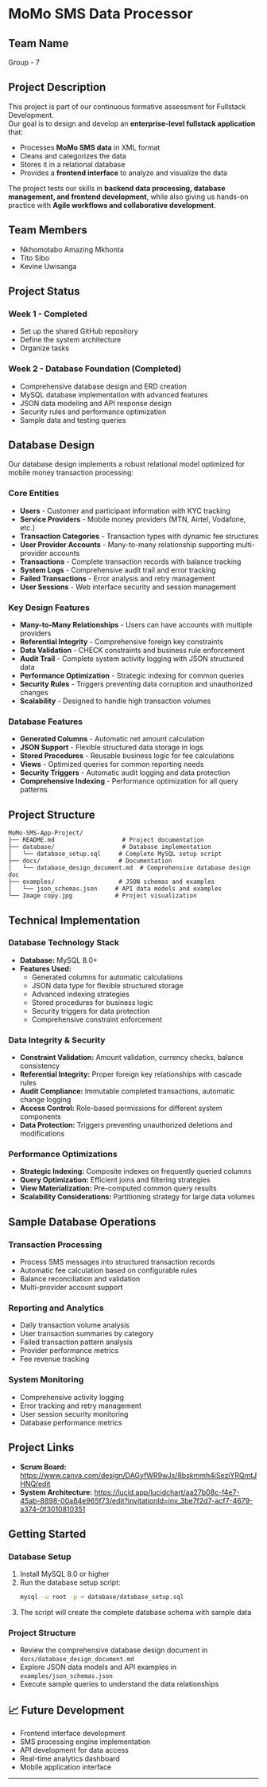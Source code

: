 # MoMo SMS Data Processor

## Team Name  
Group - 7 

## Project Description  
This project is part of our continuous formative assessment for Fullstack Development.  
Our goal is to design and develop an **enterprise-level fullstack application** that:  
- Processes **MoMo SMS data** in XML format  
- Cleans and categorizes the data  
- Stores it in a relational database  
- Provides a **frontend interface** to analyze and visualize the data  

The project tests our skills in **backend data processing, database management, and frontend development**, while also giving us hands-on practice with **Agile workflows and collaborative development**.

## Team Members  
- Nkhomotabo Amazing Mkhonta  
- Tito Sibo
- Kevine Uwisanga

## Project Status

### Week 1 - Completed
- Set up the shared GitHub repository 
- Define the system architecture  
- Organize tasks 

### Week 2 - Database Foundation (Completed)
- Comprehensive database design and ERD creation
- MySQL database implementation with advanced features
- JSON data modeling and API response design
- Security rules and performance optimization
- Sample data and testing queries

## Database Design

Our database design implements a robust relational model optimized for mobile money transaction processing:

### Core Entities
- **Users** - Customer and participant information with KYC tracking
- **Service Providers** - Mobile money providers (MTN, Airtel, Vodafone, etc.)
- **Transaction Categories** - Transaction types with dynamic fee structures
- **User Provider Accounts** - Many-to-many relationship supporting multi-provider accounts
- **Transactions** - Complete transaction records with balance tracking
- **System Logs** - Comprehensive audit trail and error tracking
- **Failed Transactions** - Error analysis and retry management
- **User Sessions** - Web interface security and session management

### Key Design Features
- **Many-to-Many Relationships** - Users can have accounts with multiple providers
- **Referential Integrity** - Comprehensive foreign key constraints
- **Data Validation** - CHECK constraints and business rule enforcement
- **Audit Trail** - Complete system activity logging with JSON structured data
- **Performance Optimization** - Strategic indexing for common queries
- **Security Rules** - Triggers preventing data corruption and unauthorized changes
- **Scalability** - Designed to handle high transaction volumes

### Database Features
- **Generated Columns** - Automatic net amount calculation
- **JSON Support** - Flexible structured data storage in logs
- **Stored Procedures** - Reusable business logic for fee calculations
- **Views** - Optimized queries for common reporting needs
- **Security Triggers** - Automatic audit logging and data protection
- **Comprehensive Indexing** - Performance optimization for all query patterns

## Project Structure

```
MoMo-SMS-App-Project/
├── README.md                   # Project documentation
├── database/                   # Database implementation
│   └── database_setup.sql     # Complete MySQL setup script
├── docs/                      # Documentation
│   └── database_design_document.md  # Comprehensive database design doc
├── examples/                  # JSON schemas and examples
│   └── json_schemas.json     # API data models and examples
└── Image copy.jpg            # Project visualization
```

## Technical Implementation

### Database Technology Stack
- **Database:** MySQL 8.0+
- **Features Used:** 
  - Generated columns for automatic calculations
  - JSON data type for flexible structured storage
  - Advanced indexing strategies
  - Stored procedures for business logic
  - Security triggers for data protection
  - Comprehensive constraint enforcement

### Data Integrity & Security
- **Constraint Validation:** Amount validation, currency checks, balance consistency
- **Referential Integrity:** Proper foreign key relationships with cascade rules
- **Audit Compliance:** Immutable completed transactions, automatic change logging
- **Access Control:** Role-based permissions for different system components
- **Data Protection:** Triggers preventing unauthorized deletions and modifications

### Performance Optimizations
- **Strategic Indexing:** Composite indexes on frequently queried columns
- **Query Optimization:** Efficient joins and filtering strategies
- **View Materialization:** Pre-computed common query results
- **Scalability Considerations:** Partitioning strategy for large data volumes

## Sample Database Operations

### Transaction Processing
- Process SMS messages into structured transaction records
- Automatic fee calculation based on configurable rules
- Balance reconciliation and validation
- Multi-provider account support

### Reporting and Analytics
- Daily transaction volume analysis
- User transaction summaries by category
- Failed transaction pattern analysis
- Provider performance metrics
- Fee revenue tracking

### System Monitoring
- Comprehensive activity logging
- Error tracking and retry management
- User session security monitoring
- Database performance metrics

##  Project Links
- **Scrum Board:** https://www.canva.com/design/DAGyfWR9wJs/8bskmmh4jSeziYRQmtJHNQ/edit
- **System Architecture:** https://lucid.app/lucidchart/aa27b08c-f4e7-45ab-8898-00a84e965f73/edit?invitationId=inv_3be7f2d7-acf7-4679-a374-0f3010810351

## Getting Started

### Database Setup
1. Install MySQL 8.0 or higher
2. Run the database setup script:
   ```bash
   mysql -u root -p < database/database_setup.sql
   ```
3. The script will create the complete database schema with sample data

### Project Structure
- Review the comprehensive database design document in `docs/database_design_document.md`
- Explore JSON data models and API examples in `examples/json_schemas.json`
- Execute sample queries to understand the data relationships

## 📈 Future Development
- Frontend interface development
- SMS processing engine implementation
- API development for data access
- Real-time analytics dashboard
- Mobile application interface

---
